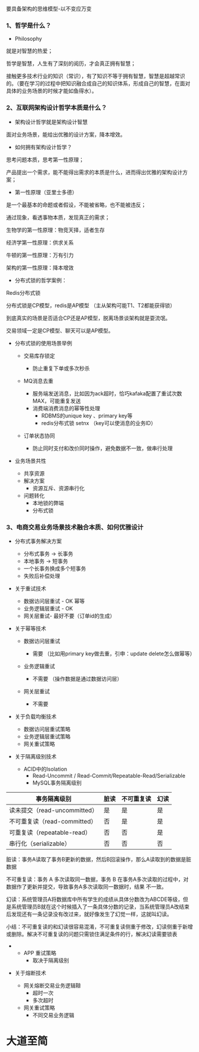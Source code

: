  要具备架构的思维模型-以不变应万变

### 1、哲学是什么？
- Philosophy

就是对智慧的热爱；

哲学是智慧，人生有了深刻的阅历，才会真正拥有智慧；

接触更多技术行业的知识（常识），有了知识不等于拥有智慧，智慧是超越常识的。（要在学习的过程中把知识融合成自己的知识体系，形成自己的智慧，在面对具体的业务场景的时候才能如鱼得水）。



### 2、互联网架构设计哲学本质是什么？

- 架构设计哲学就是架构设计智慧

面对业务场景，能给出优雅的设计方案，降本增效。



- 如何拥有架构设计哲学？

思考问题本质，思考第一性原理；

产品提出一个需求，能不能得出需求的本质是什么，进而得出优雅的架构设计方案；



- 第一性原理（亚里士多德）

是一个最基本的命题或者假设，不能被省略，也不能被违反；

通过现象，看透事物本质，发现真正的需求；



生物学的第一性原理：物竞天择，适者生存

经济学第一性原理：供求关系

牛顿的第一性原理：万有引力

架构的第一性原理：降本增效



- 分布式锁的哲学案例：

Redis分布式锁

分布式锁是CP模型，redis是AP模型 （主从架构可能T1、T2都能获得锁）

到底真实的场景是否适合CP还是AP模型，脱离场景谈架构就是耍流氓。

交易领域一定是CP模型、聊天可以是AP模型。



- 分布式锁的使用场景举例

  - 交易库存锁定
    - 防止重复下单或多次秒杀
  - MQ消息去重
    - 服务端发送消息，比如因为ack超时，恰巧kafaka配置了重试次数MAX，可能重复发送
    - 消费端消费消息的幂等性处理
      - RDBMS的unique key 、primary key等
      - redis分布式锁 setnx  （key可以使消息的业务ID）

  - 订单状态协同
    - 防止同时支付和改价同时操作，避免数据不一致，做串行处理

- 业务场景共性
  - 共享资源
  - 解决方案
    - 资源互斥、资源串行化
  - 问题转化
    - 本地锁的弊端
    - 分布式锁



### 3、电商交易业务场景技术融合本质、如何优雅设计

- 分布式事务解决方案

  - 分布式事务 -> 长事务
  - 本地事务 -> 短事务
  - 一个长事务换成多个短事务
  - 失败后补偿处理

- 关于重试技术

  - 数据访问层重试 -  OK  幂等
  - 业务逻辑层重试 -  OK  
  - 网关层重试-  最好不要（订单id的生成）

  

- 关于幂等技术

  - 数据访问层重试

    - 需要 （比如用primary key做去重，引申：update delete怎么做幂等）

  - 业务逻辑重试

    - 不需要 （操作数据是通过数据访问层）

  - 网关层重试

    - 不需要

      

- 关于负载均衡技术

  - 数据访问层重试策略
  - 业务逻辑层重试策略
  - 网关重试策略



- 关于隔离级别技术
  - ACID中的Isolation
    - Read-Uncommit / Read-Commit/Repeatable-Read/Serializable
    - MySQL事务隔离级别

| 事务隔离级别                 | 脏读 | 不可重复读 | 幻读 |
| ---------------------------- | ---- | ---------- | ---- |
| 读未提交（read-uncommitted） | 是   | 是         | 是   |
| 不可重复读（read-committed） | 否   | 是         | 是   |
| 可重复读（repeatable-read）  | 否   | 否         | 是   |
| 串行化（serializable）       | 否   | 否         | 否   |

脏读：事务A读取了事务B更新的数据，然后B回滚操作，那么A读取到的数据是脏数据

不可重复读：事务 A 多次读取同一数据，事务 B 在事务A多次读取的过程中，对数据作了更新并提交，导致事务A多次读取同一数据时，结果 不一致。

幻读：系统管理员A将数据库中所有学生的成绩从具体分数改为ABCDE等级，但是系统管理员B就在这个时候插入了一条具体分数的记录，当系统管理员A改结束后发现还有一条记录没有改过来，就好像发生了幻觉一样，这就叫幻读。

小结：不可重复读的和幻读很容易混淆，不可重复读侧重于修改，幻读侧重于新增或删除。解决不可重复读的问题只需锁住满足条件的行，解决幻读需要锁表

- - APP 重试策略
    - 取决于隔离级别


- 关于熔断技术
  - 网关熔断交易业务逻辑鞥
    - 超时一次
    - 多次超时
  - 网关重试策略
    - 不同交易业务逻辑



# 大道至简









